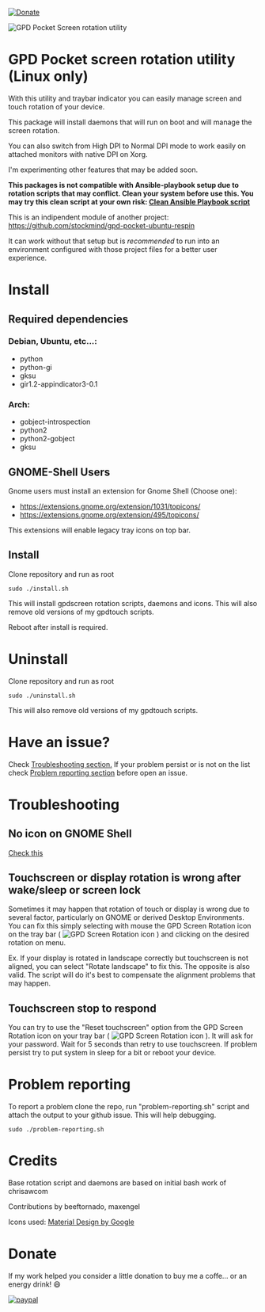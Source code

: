 [![Donate](https://img.shields.io/badge/Donate-PayPal-green.svg)](https://www.paypal.com/cgi-bin/webscr?cmd=_s-xclick&hosted_button_id=YYGKKE6FDX2KY)

![GPD Pocket Screen rotation utility](https://github.com/stockmind/gpd-pocket-screen-indicator/raw/master/screenshot.png)

# GPD Pocket screen rotation utility (Linux only)

With this utility and traybar indicator you can easily manage screen and touch rotation of your device.

This package will install daemons that will run on boot and will manage the screen rotation.

You can also switch from High DPI to Normal DPI mode to work easily on attached monitors with native DPI on Xorg.

I'm experimenting other features that may be added soon.

**This packages is not compatible with Ansible-playbook setup due to rotation scripts that may conflict. Clean your system before use this.
You may try this clean script at your own risk: [Clean Ansible Playbook script](https://github.com/stockmind/gpd-pocket-ubuntu-respin/blob/master/clean-ansible.sh)**

This is an indipendent module of another project: https://github.com/stockmind/gpd-pocket-ubuntu-respin

It can work without that setup but is *recommended* to run into an environment configured with those project files for a better user experience.

# Install

## Required dependencies

### Debian, Ubuntu, etc...:

 - python
 - python-gi
 - gksu
 - gir1.2-appindicator3-0.1

### Arch:

- gobject-introspection
- python2
- python2-gobject
- gksu

## GNOME-Shell Users

Gnome users must install an extension for Gnome Shell (Choose one):

- https://extensions.gnome.org/extension/1031/topicons/
- https://extensions.gnome.org/extension/495/topicons/

This extensions will enable legacy tray icons on top bar.

## Install

Clone repository and run as root

    sudo ./install.sh

This will install gpdscreen rotation scripts, daemons and icons.
This will also remove old versions of my gpdtouch scripts.

Reboot after install is required.

# Uninstall

Clone repository and run as root

    sudo ./uninstall.sh

This will also remove old versions of my gpdtouch scripts. 

# Have an issue?

Check [Troubleshooting section.](#troubleshooting)
If your problem persist or is not on the list check [Problem reporting section](#problem-reporting) before open an issue.

# Troubleshooting

## No icon on GNOME Shell

[Check this](#gnome-shell-users)

## Touchscreen or display rotation is wrong after wake/sleep or screen lock

Sometimes it may happen that rotation of touch or display is wrong due to several factor, particularly on GNOME or derived Desktop Environments. You can fix this simply selecting with mouse the GPD Screen Rotation icon on the tray bar ( ![GPD Screen Rotation icon](https://github.com/stockmind/gpd-pocket-screen-indicator/raw/b26ef297ab46e1cb0c6534ff66571d60e10b25ad/icons/screen-rotation-button-black.png) ) and clicking on the desired rotation on menu.

Ex.
If your display is rotated in landscape correctly but touchscreen is not aligned, you can select "Rotate landscape" to fix this. The opposite is also valid.
The script will do it's best to compensate the alignment problems that may happen.

## Touchscreen stop to respond

You can try to use the "Reset touchscreen" option from the GPD Screen Rotation icon on your tray bar ( ![GPD Screen Rotation icon](https://github.com/stockmind/gpd-pocket-screen-indicator/raw/b26ef297ab46e1cb0c6534ff66571d60e10b25ad/icons/screen-rotation-button-black.png) ). It will ask for your password. Wait for 5 seconds than retry to use touchscreen. If problem persist try to put system in sleep for a bit or reboot your device.

# Problem reporting

To report a problem clone the repo, run "problem-reporting.sh" script and attach the output to your github issue. This will help debugging.

```
sudo ./problem-reporting.sh
```

# Credits

Base rotation script and daemons are based on initial bash work of chrisawcom 

Contributions by beeftornado, maxengel

Icons used: [Material Design by Google](https://www.flaticon.com/authors/google)

# Donate

If my work helped you consider a little donation to buy me a coffe... or an energy drink! :smile:

[![paypal](https://www.paypalobjects.com/en_US/i/btn/btn_donateCC_LG.gif)](https://www.paypal.com/cgi-bin/webscr?cmd=_s-xclick&hosted_button_id=YYGKKE6FDX2KY)
